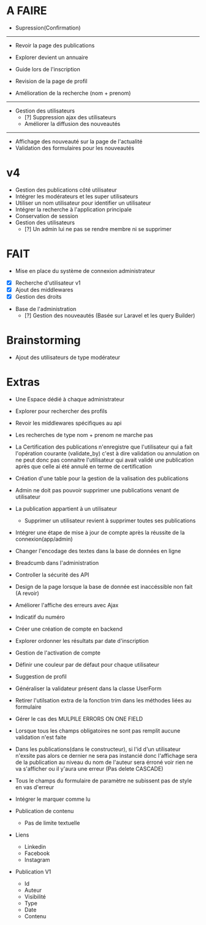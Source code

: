 # A FAIRE

- Supression(Confirmation)

----
- Revoir la page des publications

- Explorer devient un annuaire

- Guide lors de l'inscription

- Revision de la page de profil

- Amélioration de la recherche (nom + prenom)

----
- Gestion des utilisateurs
  - [?] Suppression ajax des utilisateurs
  - Améliorer la diffusion des nouveautés

---
- Affichage des nouveauté sur la page de l'actualité
- Validation des formulaires pour les nouveautés


# v4
- Gestion des publications côté utilisateur
- Intégrer les modérateurs et les super utilisateurs
- Utiliser un nom utilisateur pour identifier un utilisateur
- Intégrer la recherche à l'application principale
- Conservation de session
- Gestion des utilisateurs
  - [?] Un admin lui ne pas se rendre membre ni se supprimer

# FAIT
- Mise en place du système de connexion administrateur
- [x] Recherche d'utilisateur v1
- [x] Ajout des middlewares
- [x] Gestion des droits
- Base de l'administration
  - [?] Gestion des nouveautés (Basée sur Laravel et les query Builder)


# Brainstorming
- Ajout des utilisateurs de type modérateur


# Extras
- Une Espace dédié à chaque administrateur
- Explorer pour rechercher des profils
- Revoir les middlewares spécifiques au api
- Les recherches de type nom + prenom ne marche pas
- La Certification des publications n'enregistre que l'utilisateur qui a fait l'opération courante (validate_by) c'est à dire validation ou annulation on ne peut donc pas connaitre l'utilisateur qui avait validé une publication après que celle ai été annulé en terme de certification
- Création d'une table pour la gestion de la valisation des publications
- Admin ne doit pas pouvoir supprimer une publications venant de utilisateur
- La publication appartient à un utilisateur
  - Supprimer un utilisateur revient à supprimer toutes ses publications
- Intégrer une étape de mise à jour de compte après la réussite de la connexion(app/admin)
- Changer l'encodage des textes dans la base de données en ligne
- Breadcumb dans l'administration
- Controller la sécurité des API
- Design de la page lorsque la base de donnée est inaccéssible non fait (A revoir)
- Améliorer l'affiche des erreurs avec Ajax
- Indicatif du numéro
- Créer une création de compte en backend
- Explorer ordonner les résultats par date d'inscription
- Gestion de l'activation de compte
- Définir une couleur par de défaut pour chaque utilisateur
- Suggestion de profil
- Généraliser la validateur présent dans la classe UserForm
- Retirer l'utilsation extra de la fonction trim dans les méthodes liées au formulaire
- Gérer le cas des MULPILE ERRORS ON ONE FIELD
- Lorsque tous les champs obligatoires ne sont pas remplit aucune validation n'est faite
- Dans les publications(dans le constructeur), si l'id d'un utilisateur n'exsite pas alors ce dernier ne sera pas instancié donc l'affichage sera de la publication au niveau du nom de l'auteur sera érroné voir rien ne va s'afficher ou il y'aura une erreur (Pas delete CASCADE)
- Tous le champs du formulaire de paramètre ne subissent pas de style en vas d'erreur
- Intégrer le marquer comme lu
- Publication de contenu
  - Pas de limite textuelle

- Liens
  - Linkedin
  - Facebook
  - Instagram

- Publication V1
  - Id
  - Auteur
  - Visibilité
  - Type
  - Date
  - Contenu
